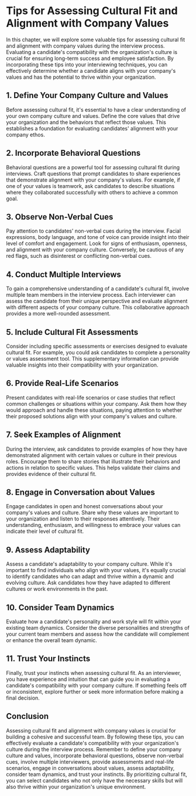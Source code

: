# Tips for Assessing Cultural Fit and Alignment with Company Values

In this chapter, we will explore some valuable tips for assessing cultural fit and alignment with company values during the interview process. Evaluating a candidate's compatibility with the organization's culture is crucial for ensuring long-term success and employee satisfaction. By incorporating these tips into your interviewing techniques, you can effectively determine whether a candidate aligns with your company's values and has the potential to thrive within your organization.

## 1\. Define Your Company Culture and Values

Before assessing cultural fit, it's essential to have a clear understanding of your own company culture and values. Define the core values that drive your organization and the behaviors that reflect those values. This establishes a foundation for evaluating candidates' alignment with your company ethos.

## 2\. Incorporate Behavioral Questions

Behavioral questions are a powerful tool for assessing cultural fit during interviews. Craft questions that prompt candidates to share experiences that demonstrate alignment with your company's values. For example, if one of your values is teamwork, ask candidates to describe situations where they collaborated successfully with others to achieve a common goal.

## 3\. Observe Non-Verbal Cues

Pay attention to candidates' non-verbal cues during the interview. Facial expressions, body language, and tone of voice can provide insight into their level of comfort and engagement. Look for signs of enthusiasm, openness, and alignment with your company culture. Conversely, be cautious of any red flags, such as disinterest or conflicting non-verbal cues.

## 4\. Conduct Multiple Interviews

To gain a comprehensive understanding of a candidate's cultural fit, involve multiple team members in the interview process. Each interviewer can assess the candidate from their unique perspective and evaluate alignment with different aspects of your company culture. This collaborative approach provides a more well-rounded assessment.

## 5\. Include Cultural Fit Assessments

Consider including specific assessments or exercises designed to evaluate cultural fit. For example, you could ask candidates to complete a personality or values assessment tool. This supplementary information can provide valuable insights into their compatibility with your organization.

## 6\. Provide Real-Life Scenarios

Present candidates with real-life scenarios or case studies that reflect common challenges or situations within your company. Ask them how they would approach and handle these situations, paying attention to whether their proposed solutions align with your company's values and culture.

## 7\. Seek Examples of Alignment

During the interview, ask candidates to provide examples of how they have demonstrated alignment with certain values or culture in their previous roles. Encourage them to share stories that illustrate their behaviors and actions in relation to specific values. This helps validate their claims and provides evidence of their cultural fit.

## 8\. Engage in Conversation about Values

Engage candidates in open and honest conversations about your company's values and culture. Share why these values are important to your organization and listen to their responses attentively. Their understanding, enthusiasm, and willingness to embrace your values can indicate their level of cultural fit.

## 9\. Assess Adaptability

Assess a candidate's adaptability to your company culture. While it's important to find individuals who align with your values, it's equally crucial to identify candidates who can adapt and thrive within a dynamic and evolving culture. Ask candidates how they have adapted to different cultures or work environments in the past.

## 10\. Consider Team Dynamics

Evaluate how a candidate's personality and work style will fit within your existing team dynamics. Consider the diverse personalities and strengths of your current team members and assess how the candidate will complement or enhance the overall team dynamic.

## 11\. Trust Your Instincts

Finally, trust your instincts when assessing cultural fit. As an interviewer, you have experience and intuition that can guide you in evaluating a candidate's compatibility with your company culture. If something feels off or inconsistent, explore further or seek more information before making a final decision.

## Conclusion

Assessing cultural fit and alignment with company values is crucial for building a cohesive and successful team. By following these tips, you can effectively evaluate a candidate's compatibility with your organization's culture during the interview process. Remember to define your company culture and values, incorporate behavioral questions, observe non-verbal cues, involve multiple interviewers, provide assessments and real-life scenarios, engage in conversations about values, assess adaptability, consider team dynamics, and trust your instincts. By prioritizing cultural fit, you can select candidates who not only have the necessary skills but will also thrive within your organization's unique environment.
